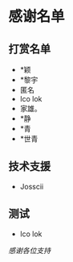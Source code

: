 # 感谢名单 

## 打赏名单
* *颖 
* *黎宇 
* 匿名 
* lco lok
* 家雄。
* *静
* *青
* *世青

## 技术支援
* Josscii

## 测试
* lco lok

*感谢各位支持*

